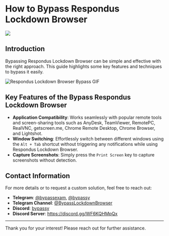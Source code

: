# How to Bypass Respondus Lockdown Browser

<img align="" src="https://visitor-badge.laobi.icu/badge?page_id=UnlockRespondus.lockdown-browser-bypass" />

## Introduction
Bypassing Respondus Lockdown Browser can be simple and effective with the right approach. This guide highlights some key features and techniques to bypass it easily.

![Respondus Lockdown Browser Bypass GIF](./lockdown-browser-bypass.gif)

## Key Features of the Bypass Respondus Lockdown Browser
- **Application Compatibility**: Works seamlessly with popular remote tools and screen-sharing tools such as AnyDesk, TeamViewer, RemotePC, RealVNC, getscreen.me, Chrome Remote Desktop, Chrome Browser, and Lightshot.
- **Window Switching**: Effortlessly switch between different windows using the `Alt + Tab` shortcut without triggering any notifications while using Respondus Lockdown Browser.
- **Capture Screenshots**: Simply press the `Print Screen` key to capture screenshots without detection.

## Contact Information
For more details or to request a custom solution, feel free to reach out:

- **Telegram**: [@bypassexam](https://t.me/bypassexam), [@bypassy](https://t.me/bypassy)
- **Telegram Channel**: [@BypassLockdownBrowser](https://t.me/BypassLockdownBrowser)
- **Discord**: [bypassy](https://discord.gg/WF6KQHMpQx)
- **Discord Server**: https://discord.gg/WF6KQHMpQx

---

Thank you for your interest! Please reach out for further assistance.
